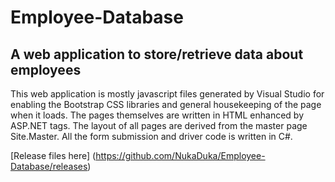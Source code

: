 # Employee-Database
## A web application to store/retrieve data about employees
This web application is mostly javascript files generated by Visual Studio for enabling the Bootstrap CSS libraries and general housekeeping of the page when it loads.
The pages themselves are written in HTML enhanced by ASP.NET tags.
The layout of all pages are derived from the master page Site.Master.
All the form submission and driver code is written in C#.

[Release files here] (https://github.com/NukaDuka/Employee-Database/releases)
